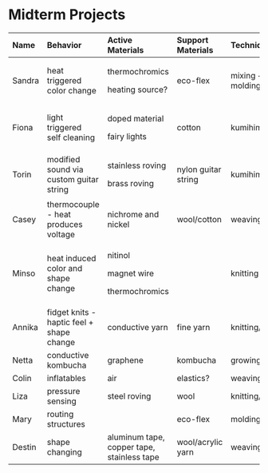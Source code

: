 # Midterm Projects

<table>
  <thead>
    <tr>
      <th style="text-align:left">Name</th>
      <th style="text-align:left">Behavior</th>
      <th style="text-align:left">Active Materials</th>
      <th style="text-align:left">Support Materials</th>
      <th style="text-align:left">Techniques</th>
      <th style="text-align:left">Topology</th>
    </tr>
  </thead>
  <tbody>
    <tr>
      <td style="text-align:left">Sandra</td>
      <td style="text-align:left">heat triggered
        <br />color change</td>
      <td style="text-align:left">
        <p>thermochromics</p>
        <p>heating source?</p>
      </td>
      <td style="text-align:left">eco-flex</td>
      <td style="text-align:left">mixing +
        <br />molding</td>
      <td style="text-align:left">flat</td>
    </tr>
    <tr>
      <td style="text-align:left">Fiona</td>
      <td style="text-align:left">light triggered
        <br />self cleaning</td>
      <td style="text-align:left">
        <p>doped material</p>
        <p>fairy lights</p>
      </td>
      <td style="text-align:left">cotton</td>
      <td style="text-align:left">kumihimo/ woven</td>
      <td style="text-align:left">tubular yarn,
        <br />flat woven</td>
    </tr>
    <tr>
      <td style="text-align:left">Torin</td>
      <td style="text-align:left">modified sound via custom guitar string</td>
      <td style="text-align:left">
        <p>stainless roving</p>
        <p>brass roving</p>
      </td>
      <td style="text-align:left">nylon guitar string</td>
      <td style="text-align:left">kumihimo / plying</td>
      <td style="text-align:left">tubular</td>
    </tr>
    <tr>
      <td style="text-align:left">Casey</td>
      <td style="text-align:left">thermocouple - heat produces voltage</td>
      <td style="text-align:left">nichrome and nickel</td>
      <td style="text-align:left">wool/cotton</td>
      <td style="text-align:left">weaving</td>
      <td style="text-align:left">flat</td>
    </tr>
    <tr>
      <td style="text-align:left">Minso</td>
      <td style="text-align:left">heat induced color and shape change</td>
      <td style="text-align:left">
        <p>nitinol</p>
        <p>magnet wire</p>
        <p>thermochromics</p>
      </td>
      <td style="text-align:left"></td>
      <td style="text-align:left">knitting / painting</td>
      <td style="text-align:left">flat?</td>
    </tr>
    <tr>
      <td style="text-align:left">Annika</td>
      <td style="text-align:left">fidget knits - haptic feel + shape change</td>
      <td style="text-align:left">conductive yarn</td>
      <td style="text-align:left">fine yarn</td>
      <td style="text-align:left">knitting/weaving/braiding</td>
      <td style="text-align:left">variable</td>
    </tr>
    <tr>
      <td style="text-align:left">Netta</td>
      <td style="text-align:left">conductive kombucha</td>
      <td style="text-align:left">graphene</td>
      <td style="text-align:left">kombucha</td>
      <td style="text-align:left">growing</td>
      <td style="text-align:left">flat</td>
    </tr>
    <tr>
      <td style="text-align:left">Colin</td>
      <td style="text-align:left">inflatables</td>
      <td style="text-align:left">air</td>
      <td style="text-align:left">elastics?</td>
      <td style="text-align:left">weaving</td>
      <td style="text-align:left">variable</td>
    </tr>
    <tr>
      <td style="text-align:left">Liza</td>
      <td style="text-align:left">pressure sensing</td>
      <td style="text-align:left">steel roving</td>
      <td style="text-align:left">wool</td>
      <td style="text-align:left">knitting/felting</td>
      <td style="text-align:left">tubular</td>
    </tr>
    <tr>
      <td style="text-align:left">Mary</td>
      <td style="text-align:left">routing structures</td>
      <td style="text-align:left"></td>
      <td style="text-align:left">eco-flex</td>
      <td style="text-align:left">molding?</td>
      <td style="text-align:left">flat</td>
    </tr>
    <tr>
      <td style="text-align:left">Destin</td>
      <td style="text-align:left">shape changing</td>
      <td style="text-align:left">aluminum tape, copper tape, stainless tape</td>
      <td style="text-align:left">wool/acrylic yarn</td>
      <td style="text-align:left">weaving/felting</td>
      <td style="text-align:left">flat</td>
    </tr>
  </tbody>
</table>



